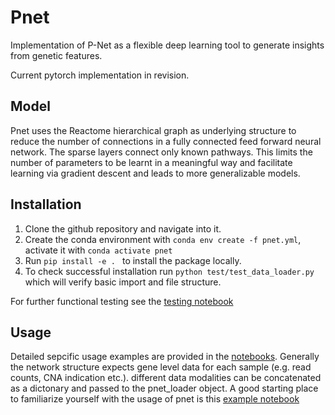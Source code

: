 # Pnet
Implementation of P-Net as a flexible deep learning tool to generate insights from genetic features.

Current pytorch implementation in revision.

## Model
Pnet uses the Reactome hierarchical graph as underlying structure to reduce the number of connections in a fully connected feed forward neural network. The sparse layers connect only known pathways. This limits the number of parameters to be learnt in a meaningful way and facilitate learning via gradient descent and leads to more generalizable models. 

## Installation
1. Clone the github repository and navigate into it.
2. Create the conda environment with ```conda env create -f pnet.yml```, activate it with ```conda activate pnet```
3. Run ```pip install -e . ``` to install the package locally.
4. To check successful installation run ```python test/test_data_loader.py``` which will verify basic import and file structure.

For further functional testing see the [testing notebook](https://github.com/vanallenlab/pnet/blob/main/notebooks/testing.ipynb)

## Usage
Detailed sepcific usage examples are provided in the [notebooks](https://github.com/vanallenlab/pnet/tree/main/notebooks). Generally the network structure expects gene level data for each sample (e.g. read counts, CNA indication etc.). different data modalities can be concatenated as a dictonary and passed to the pnet_loader object. A good starting place to familiarize yourself with the usage of pnet is this [example notebook](https://github.com/vanallenlab/pnet/blob/main/notebooks/SKCM_purity.ipynb)
